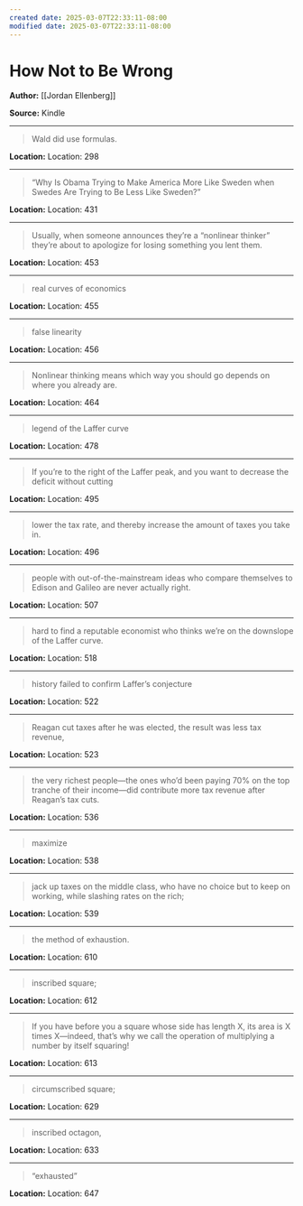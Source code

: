 ```yaml
---
created date: 2025-03-07T22:33:11-08:00
modified date: 2025-03-07T22:33:11-08:00
---
```

# How Not to Be Wrong

**Author:** [[Jordan Ellenberg]]

**Source:** Kindle

---

> Wald did use formulas.

**Location:** Location: 298

---

> “Why Is Obama Trying to Make America More Like Sweden when Swedes Are Trying to Be Less Like Sweden?”

**Location:** Location: 431

---

> Usually, when someone announces they’re a “nonlinear thinker” they’re about to apologize for losing something you lent them.

**Location:** Location: 453

---

> real curves of economics

**Location:** Location: 455

---

> false linearity

**Location:** Location: 456

---

> Nonlinear thinking means which way you should go depends on where you already are.

**Location:** Location: 464

---

> legend of the Laffer curve

**Location:** Location: 478

---

> If you’re to the right of the Laffer peak, and you want to decrease the deficit without cutting

**Location:** Location: 495

---

> lower the tax rate, and thereby increase the amount of taxes you take in.

**Location:** Location: 496

---

> people with out-of-the-mainstream ideas who compare themselves to Edison and Galileo are never actually right.

**Location:** Location: 507

---

> hard to find a reputable economist who thinks we’re on the downslope of the Laffer curve.

**Location:** Location: 518

---

> history failed to confirm Laffer’s conjecture

**Location:** Location: 522

---

> Reagan cut taxes after he was elected, the result was less tax revenue,

**Location:** Location: 523

---

> the very richest people—the ones who’d been paying 70% on the top tranche of their income—did contribute more tax revenue after Reagan’s tax cuts.

**Location:** Location: 536

---

> maximize

**Location:** Location: 538

---

> jack up taxes on the middle class, who have no choice but to keep on working, while slashing rates on the rich;

**Location:** Location: 539

---

> the method of exhaustion.

**Location:** Location: 610

---

> inscribed square;

**Location:** Location: 612

---

> If you have before you a square whose side has length X, its area is X times X—indeed, that’s why we call the operation of multiplying a number by itself squaring!

**Location:** Location: 613

---

> circumscribed square;

**Location:** Location: 629

---

> inscribed octagon,

**Location:** Location: 633

---

> “exhausted”

**Location:** Location: 647

